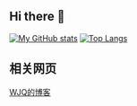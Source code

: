## Hi there 👋

[![My GitHub stats](https://github-readme-stats.vercel.app/api?username=WJQSERVER&count_private=true&theme=aura&line_height=24.0)](https://github.com/anuraghazra/github-readme-stats) [![Top Langs](https://github-readme-stats.vercel.app/api/top-langs/?username=WJQSERVER&theme=aura&layout=compact&card_width=360)](https://github.com/anuraghazra/github-readme-stats)

## 相关网页
[WJQ的博客](https://wjqserver.com)

<!--
**WJQSERVER/WJQSERVER** is a ✨ _special_ ✨ repository because its `README.md` (this file) appears on your GitHub profile.

Here are some ideas to get you started:

- 🔭 I’m currently working on ...
- 🌱 I’m currently learning ...
- 👯 I’m looking to collaborate on ...
- 🤔 I’m looking for help with ...
- 💬 Ask me about ...
- 📫 How to reach me: ...
- 😄 Pronouns: ...
- ⚡ Fun fact: ...
-->
